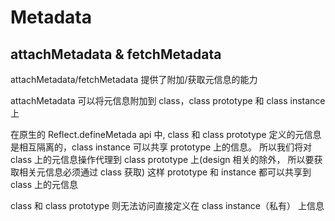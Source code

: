 # Metadata

## attachMetadata & fetchMetadata

attachMetadata/fetchMetadata 提供了附加/获取元信息的能力

attachMetadata 可以将元信息附加到 class，class prototype 和 class instance 上

在原生的 Reflect.defineMetada api 中, class 和 class prototype 定义的元信息是相互隔离的，class instance 可以共享 prototype 上的信息。
所以我们将对 class 上的元信息操作代理到 class prototype 上(design 相关的除外， 所以要获取相关元信息必须通过 class 获取)
这样 prototype 和 instance 都可以共享到 class 上的元信息

class 和 class prototype 则无法访问直接定义在 class instance（私有） 上信息
